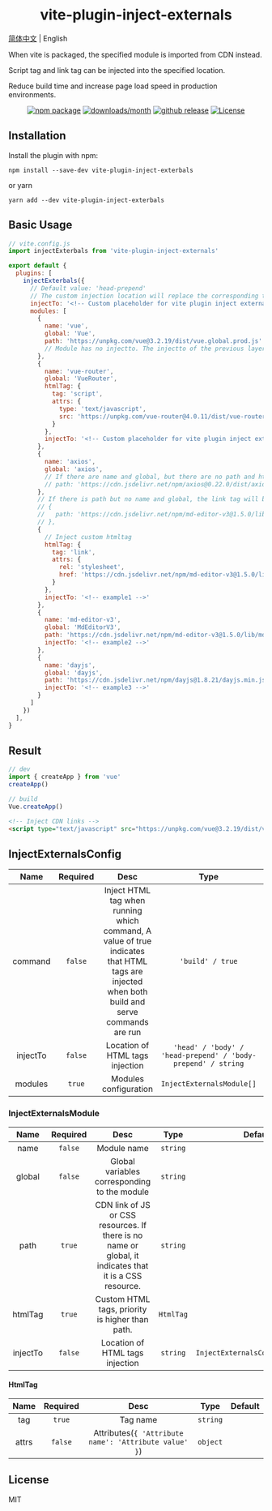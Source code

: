 <h1 align="center">vite-plugin-inject-externals</h1>

[简体中文](./README.zh-CN.md) | English

When vite is packaged, the specified module is imported from CDN instead.

Script tag and link tag can be injected into the specified location.

Reduce build time and increase page load speed in production environments.

<p align="center">
    <a href="https://npmjs.com/package/vite-plugin-inject-externals"><img src="https://img.shields.io/npm/v/vite-plugin-inject-externals.svg?style=plastic&color=cb0303" alt="npm package"></a>
    <a href="https://npmjs.com/package/vite-plugin-inject-externals"><img src="https://img.shields.io/npm/dm/vite-plugin-inject-externals.svg?style=plastic" alt="downloads/month"></a>
    <a href="https://github.com/lihanspace/vite-plugin-inject-externals/releases"><img src="https://img.shields.io/github/v/release/lihanspace/vite-plugin-inject-externals.svg?style=plastic" alt="github release"></a>
    <a href="https://github.com/lihanspace/vite-plugin-inject-externals/blob/master/LICENSE"><img src="https://img.shields.io/github/license/lihanspace/vite-plugin-inject-externals.svg?style=plastic" alt="License"></a>
</p>

## Installation

Install the plugin with npm:

```shell
npm install --save-dev vite-plugin-inject-exterbals
```

or yarn

```shell
yarn add --dev vite-plugin-inject-exterbals
```

## Basic Usage

```js
// vite.config.js
import injectExterbals from 'vite-plugin-inject-externals'

export default {
  plugins: [
    injectExterbals({
      // Default value: 'head-prepend'
      // The custom injection location will replace the corresponding text in index.html
      injectTo: '<!-- Custom placeholder for vite plugin inject externals -->',
      modules: [
        {
          name: 'vue',
          global: 'Vue',
          path: 'https://unpkg.com/vue@3.2.19/dist/vue.global.prod.js'
          // Module has no injectto. The injectto of the previous layer is the default
        },
        {
          name: 'vue-router',
          global: 'VueRouter',
          htmlTag: {
            tag: 'script',
            attrs: {
              type: 'text/javascript',
              src: 'https://unpkg.com/vue-router@4.0.11/dist/vue-router.global.prod.js'
            }
          },
          injectTo: '<!-- Custom placeholder for vite plugin inject externals -->'
        },
        {
          name: 'axios',
          global: 'axios',
          // If there are name and global, but there are no path and htmltag, the global variables will be replaced directly, but the script tag will not be injected
          // path: 'https://cdn.jsdelivr.net/npm/axios@0.22.0/dist/axios.min.js'
        },
        // If there is path but no name and global, the link tag will be injected
        // {
        //   path: 'https://cdn.jsdelivr.net/npm/md-editor-v3@1.5.0/lib/style.css',
        // },
        {
          // Inject custom htmltag
          htmlTag: {
            tag: 'link',
            attrs: {
              rel: 'stylesheet',
              href: 'https://cdn.jsdelivr.net/npm/md-editor-v3@1.5.0/lib/style.css'
            }
          },
          injectTo: '<!-- example1 -->'
        },
        {
          name: 'md-editor-v3',
          global: 'MdEditorV3',
          path: 'https://cdn.jsdelivr.net/npm/md-editor-v3@1.5.0/lib/md-editor-v3.umd.js',
          injectTo: '<!-- example2 -->'
        },
        {
          name: 'dayjs',
          global: 'dayjs',
          path: 'https://cdn.jsdelivr.net/npm/dayjs@1.8.21/dayjs.min.js',
          injectTo: '<!-- example3 -->'
        }
      ]
    })
  ],
}
```

## Result

```js
// dev
import { createApp } from 'vue'
createApp()

// build
Vue.createApp()
```

```html
<!-- Inject CDN links -->
<script type="text/javascript" src="https://unpkg.com/vue@3.2.19/dist/vue.global.prod.js"></script>
```

## InjectExternalsConfig

Name | Required | Desc | Type | Default
:---: | :---: | :---: | :---: | :---:
command | `false` | Inject HTML tag when running which command, A value of true indicates that HTML tags are injected when both build and serve commands are run | `'build' / true` | `'build'`
injectTo | `false` | Location of HTML tags injection | `'head' / 'body' / 'head-prepend' / 'body-prepend' / string` | `'head-prepend'`
modules | `true` | Modules configuration | `InjectExternalsModule[]` | `[]`

### InjectExternalsModule

Name | Required | Desc | Type | Default
:---: | :---: | :---: | :---: | :---:
name | `false` | Module name | `string`
global | `false` | Global variables corresponding to the module | `string`
path | `true` | CDN link of JS or CSS resources. If there is no name or global, it indicates that it is a CSS resource. | `string`
htmlTag | `true` | Custom HTML tags, priority is higher than path. | `HtmlTag`
injectTo | `false` | Location of HTML tags injection | `string` | `InjectExternalsConfig.injectTo`

#### HtmlTag

Name | Required | Desc | Type | Default
:---: | :---: | :---: | :---: | :---:
tag | `true` | Tag name | `string`
attrs | `false` | Attributes(`{ 'Attribute name': 'Attribute value' }`) | `object`

## License

MIT
